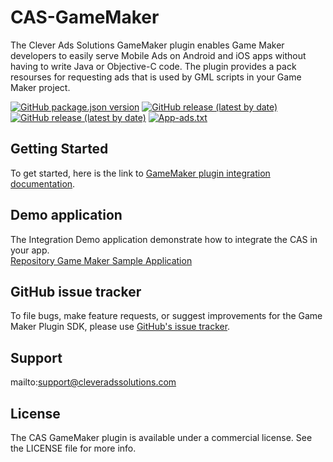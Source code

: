 # CAS-GameMaker
The Clever Ads Solutions GameMaker plugin enables Game Maker developers to easily serve Mobile Ads on Android and iOS apps without having to write Java or Objective-C code. The plugin provides a pack resourses for requesting ads that is used by GML scripts in your Game Maker project.

[![GitHub package.json version](https://img.shields.io/github/package-json/v/cleveradssolutions/CAS-GameMaker?label=GameMaker%20Package)](https://github.com/cleveradssolutions/CAS-GameMaker/releases/latest)
[![GitHub release (latest by date)](https://img.shields.io/github/v/release/CleverAdsSolutions/CAS-Android?label=CAS%20Android)](https://github.com/cleveradssolutions/CAS-Android)
[![GitHub release (latest by date)](https://img.shields.io/github/v/release/CleverAdsSolutions/CAS-iOS?label=CAS%20iOS)](https://github.com/cleveradssolutions/CAS-iOS)
[![App-ads.txt](https://img.shields.io/endpoint?url=https://raw.githubusercontent.com/cleveradssolutions/App-ads.txt/master/Shield.json)](https://github.com/cleveradssolutions/App-ads.txt)

## Getting Started
To get started, here is the link to [GameMaker plugin integration documentation](https://github.com/cleveradssolutions/CAS-GameMaker/wiki).  

## Demo application
The Integration Demo application demonstrate how to integrate the CAS in your app.  
[Repository Game Maker Sample Application](https://github.com/cleveradssolutions/CAS-Unity-Sample)

## GitHub issue tracker
To file bugs, make feature requests, or suggest improvements for the Game Maker Plugin SDK, please use [GitHub's issue tracker](https://github.com/cleveradssolutions/CAS-GameMaker/issues).

## Support
mailto:support@cleveradssolutions.com

## License
The CAS GameMaker plugin is available under a commercial license. See the LICENSE file for more info.